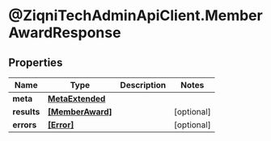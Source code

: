 # @ZiqniTechAdminApiClient.MemberAwardResponse

## Properties

Name | Type | Description | Notes
------------ | ------------- | ------------- | -------------
**meta** | [**MetaExtended**](MetaExtended.md) |  | 
**results** | [**[MemberAward]**](MemberAward.md) |  | [optional] 
**errors** | [**[Error]**](Error.md) |  | [optional] 


